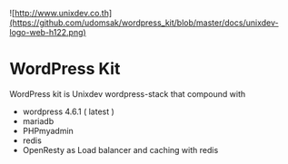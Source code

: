 ![http://www.unixdev.co.th](https://github.com/udomsak/wordpress_kit/blob/master/docs/unixdev-logo-web-h122.png)
# WordPress Kit 

WordPress kit is Unixdev wordpress-stack that compound with

- wordpress 4.6.1 ( latest )
- mariadb
- PHPmyadmin 
- redis
- OpenResty as Load balancer and caching with redis 

 
